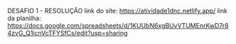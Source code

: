 DESAFIO 1 - RESOLUÇÂO
link do site: https://atividade1dnc.netlify.app/
link da planilha: https://docs.google.com/spreadsheets/d/1KUUbN6xgBUvVTUMEnrKwD7r84zvG_Q1icnVcTFYSfCs/edit?usp=sharing

